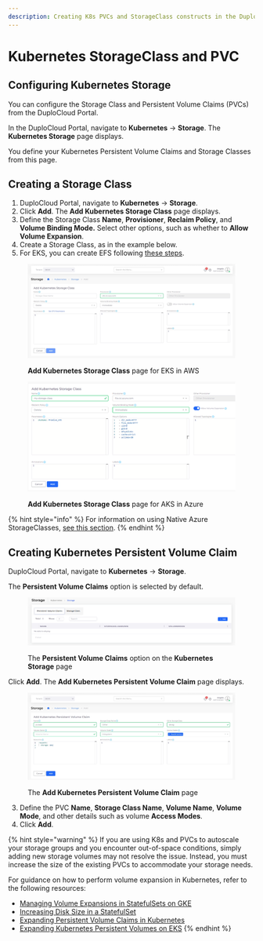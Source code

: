 ```yaml
---
description: Creating K8s PVCs and StorageClass constructs in the DuploCloud Portal
---
```


# Kubernetes StorageClass and PVC

## Configuring Kubernetes Storage

You can configure the Storage Class and Persistent Volume Claims (PVCs) from the DuploCloud Portal.&#x20;

In the DuploCloud Portal, navigate to **Kubernetes** -> **Storage**. The **Kubernetes Storage** page displays.&#x20;

You define your Kubernetes Persistent Volume Claims and Storage Classes from this page.

## Creating a Storage Class

1. DuploCloud Portal, navigate to **Kubernetes** -> **Storage**.
2. Click **Add**. The **Add Kubernetes Storage Class** page displays.
3. Define the Storage Class **Name**, **Provisioner**, **Reclaim Policy**, and **Volume Binding Mode.** Select other options, such as whether to **Allow Volume Expansion**.
4. Create a Storage Class, as in the example below.
5. For EKS, you can create EFS following [these steps](../../aws-user-guide/aws-services/elastic-file-system-efs/).

<figure><img src="../../.gitbook/assets/image (458).png" alt=""><figcaption><p><strong>Add Kubernetes Storage Class</strong> page for EKS in AWS</p></figcaption></figure>

<figure><img src="../../.gitbook/assets/image (457).png" alt=""><figcaption><p><strong>Add Kubernetes Storage Class</strong> page for AKS in Azure</p></figcaption></figure>

{% hint style="info" %}
For information on using Native Azure StorageClasses, [see this section](storage-options.md).
{% endhint %}

## Creating Kubernetes Persistent Volume Claim

DuploCloud Portal, navigate to **Kubernetes** -> **Storage**.&#x20;

The **Persistent Volume Claims** option is selected by default.

<figure><img src="../../.gitbook/assets/Screenshot (235) (2).png" alt=""><figcaption><p>The <strong>Persistent Volume Claims</strong> option on the <strong>Kubernetes Storage</strong> page</p></figcaption></figure>

Click **Add**. The **Add Kubernetes Persistent Volume Claim** page displays.

<div align="left"><figure><img src="../../.gitbook/assets/screenshot-nimbusweb.me-2024.02.16-15_13_10.png" alt=""><figcaption><p>The <strong>Add Kubernetes Persistent Volume Claim</strong> page</p></figcaption></figure></div>

3. Define the PVC **Name**, **Storage Class Name**, **Volume Name**, **Volume Mode**, and other details such as volume **Access Modes**.
4. Click **Add**.

{% hint style="warning" %}
If you are using K8s and PVCs to autoscale your storage groups and you encounter out-of-space conditions, simply adding new storage volumes may not resolve the issue. Instead, you must increase the size of the existing PVCs to accommodate your storage needs.

For guidance on how to perform volume expansion in Kubernetes, refer to the following resources:

* [Managing Volume Expansions in StatefulSets on GKE](https://cloud.google.com/kubernetes-engine/docs/how-to/persistent-volumes/volume-expansion#managing_volume_expansions_in_statefulsets)
* [Increasing Disk Size in a StatefulSet](https://serverfault.com/questions/955293/how-to-increase-disk-size-in-a-stateful-set)
* [Expanding Persistent Volume Claims in Kubernetes](https://kubernetes.io/docs/concepts/storage/persistent-volumes/#expanding-persistent-volumes-claims)
* [Expanding Kubernetes Persistent Volumes on EKS](https://www.jeffgeerling.com/blog/2019/expanding-k8s-pvs-eks-on-aws)
{% endhint %}


